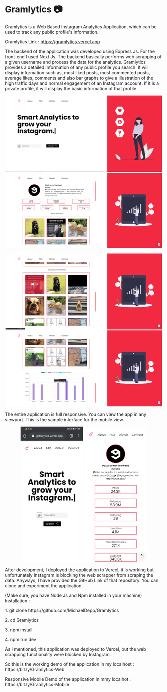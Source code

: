 # Gramlytics  📷
Gramlytics is a Web Based Instagram Analytics Application, which can be used to track any public profile's information.

Gramlytics Link : https://gramlytics.vercel.app 

The backend of the application was developed using Express Js. For the front-end I used Next Js. The backend basically performs web scrapping of a given username and process the data for the analytics.
Gramlytics provides a detailed information of any public profile you search. It will display information such as, most liked posts, most commented posts, average likes, comments and also bar graphs to give a illustration of the high traffic days and normal engagement of an Instagram account. If it is a private profile, it will display the basic information of that profile.

<p align="center">
  <img width="500" src="/screenshot/ss1.PNG">
  <img width="500" src="/screenshot/ss2.PNG">
</p>
<p align="center">
  <img width="500" src="/screenshot/ss3.PNG">
  <img width="500" src="/screenshot/ss4.PNG">
</p>

The entire application is full responsive. You can view the app in any viewport. This is the sample interface for the mobile view.
<p align="center">
  <img width="200" src="/screenshot/ss9.jpg">
  <img width="200" src="/screenshot/ss91.PNG">
</p>

After development, I deployed the application to Vercel, it is working but unfortunately Instagram is blocking the web scrapper from scraping the data. Anyways, I have provided the GitHub Link of that repository. You can clone and experiment the application.

<p align="left">
  (Make sure, you have Node Js and Npm installed in your machine)
  <br>
  Installation :
</p>
<p align="left">
  <p> 1. git clone https://github.com/MichaelDepp/Gramlytics </p>
  <p> 2. cd Gramlytics </p>
  <p> 3. npm install </p>
  <p> 4. npm run dev </p>
</p>

As I mentioned, this application was deployed to Vercel, but the web scrapping functionality were blocked by Instagram.
<p> So this is the working demo of the application in my localhost : https://bit.ly/Gramlytics-Web </p>
<p> Responsive Mobile Demo of the application in mmy localhot : https://bit.ly/Gramlytics-Mobile </p>
